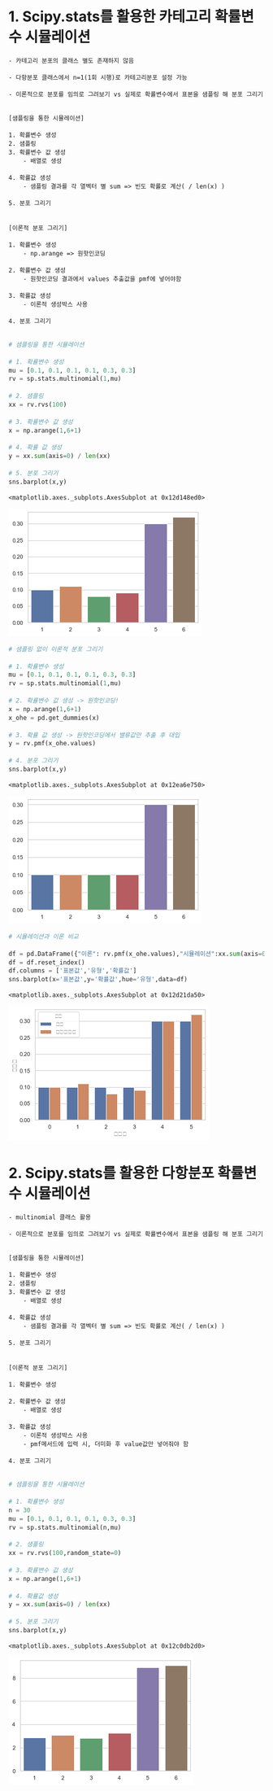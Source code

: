 # 1. Scipy.stats를 활용한 카테고리 확률변수 시뮬레이션


    
    - 카테고리 분포의 클래스 별도 존재하지 않음
    
    - 다항분포 클래스에서 n=1(1회 시행)로 카테고리분포 설정 가능
    
    - 이론적으로 분포를 임의로 그려보기 vs 실제로 확률변수에서 표본을 샘플링 해 분포 그리기
    
    
```

[샘플링을 통한 시뮬레이션]

1. 확률변수 생성
2. 샘플링     
3. 확률변수 값 생성
    - 배열로 생성
    
4. 확률값 생성
    - 샘플링 결과를 각 열벡터 별 sum => 빈도 확률로 계산( / len(x) )

5. 분포 그리기


[이론적 분포 그리기]

1. 확률변수 생성
    - np.arange => 원핫인코딩

2. 확률변수 값 생성
    - 원핫인코딩 결과에서 values 추출값을 pmf에 넣어야함

3. 확률값 생성
    - 이론적 생성박스 사용
    
4. 분포 그리기


```


```python
# 샘플링을 통한 시뮬레이션

# 1. 확률변수 생성
mu = [0.1, 0.1, 0.1, 0.1, 0.3, 0.3]
rv = sp.stats.multinomial(1,mu)

# 2. 샘플링
xx = rv.rvs(100)

# 3. 확률변수 값 생성
x = np.arange(1,6+1)

# 4. 확률 값 생성
y = xx.sum(axis=0) / len(xx)

# 5. 분포 그리기
sns.barplot(x,y)

```




    <matplotlib.axes._subplots.AxesSubplot at 0x12d148ed0>




![png](output_1_1.png)



```python
# 샘플링 없이 이론적 분포 그리기

# 1. 확률변수 생성
mu = [0.1, 0.1, 0.1, 0.1, 0.3, 0.3]
rv = sp.stats.multinomial(1,mu)

# 2. 확률변수 값 생성 -> 원핫인코딩!
x = np.arange(1,6+1)
x_ohe = pd.get_dummies(x)

# 3. 확률 값 생성 -> 원핫인코딩에서 밸류값만 추출 후 대입
y = rv.pmf(x_ohe.values)

# 4. 분포 그리기
sns.barplot(x,y)
```




    <matplotlib.axes._subplots.AxesSubplot at 0x12ea6e750>




![png](output_2_1.png)



```python
# 시뮬레이션과 이론 비교

df = pd.DataFrame({"이론": rv.pmf(x_ohe.values),"시뮬레이션":xx.sum(axis=0)/len(xx)}).stack()
df = df.reset_index()
df.columns = ['표본값','유형','확률값']
sns.barplot(x='표본값',y='확률값',hue='유형',data=df)
```




    <matplotlib.axes._subplots.AxesSubplot at 0x12d21da50>




![png](output_3_1.png)


# 2. Scipy.stats를 활용한 다항분포 확률변수 시뮬레이션

    - multinomial 클래스 활용

    - 이론적으로 분포를 임의로 그려보기 vs 실제로 확률변수에서 표본을 샘플링 해 분포 그리기
    
    
```

[샘플링을 통한 시뮬레이션]

1. 확률변수 생성
2. 샘플링     
3. 확률변수 값 생성
    - 배열로 생성
    
4. 확률값 생성
    - 샘플링 결과를 각 열벡터 별 sum => 빈도 확률로 계산( / len(x) )

5. 분포 그리기


[이론적 분포 그리기]

1. 확률변수 생성

2. 확률변수 값 생성
    - 배열로 생성

3. 확률값 생성
    - 이론적 생성박스 사용
    - pmf메서드에 입력 시, 더미화 후 value값만 넣어줘야 함
        
4. 분포 그리기


```


```python
# 샘플링을 통한 시뮬레이션

# 1. 확률변수 생성
n = 30
mu = [0.1, 0.1, 0.1, 0.1, 0.3, 0.3]
rv = sp.stats.multinomial(n,mu)

# 2. 샘플링
xx = rv.rvs(100,random_state=0)

# 3. 확률변수 값 생성
x = np.arange(1,6+1)

# 4. 확률값 생성
y = xx.sum(axis=0) / len(xx)

# 5. 분포 그리기
sns.barplot(x,y)
```




    <matplotlib.axes._subplots.AxesSubplot at 0x12c0db2d0>




![png](output_5_1.png)

